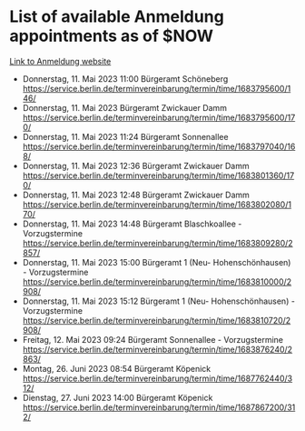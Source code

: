 # List of available Anmeldung appointments as of $NOW
[Link to Anmeldung website](https://service.berlin.de/terminvereinbarung/termin/tag.php?termin=1&anliegen[]=120686&dienstleisterlist=122210,122217,327316,122219,327312,122227,327314,122231,327346,122243,327348,122254,122252,329742,122260,329745,122262,329748,122271,327278,122273,327274,122277,327276,330436,122280,327294,122282,327290,122284,327292,122291,327270,122285,327266,122286,327264,122296,327268,150230,329760,122297,327286,122294,327284,122312,329763,122314,329775,122304,327330,122311,327334,122309,327332,317869,122281,327352,122279,329772,122283,122276,327324,122274,327326,122267,329766,122246,327318,122251,327320,122257,327322,122208,327298,122226,327300&herkunft=http%3A%2F%2Fservice.berlin.de%2Fdienstleistung%2F120686%2F)
- Donnerstag, 11. Mai 2023 11:00 Bürgeramt Schöneberg https://service.berlin.de/terminvereinbarung/termin/time/1683795600/146/
- Donnerstag, 11. Mai 2023  Bürgeramt Zwickauer Damm https://service.berlin.de/terminvereinbarung/termin/time/1683795600/170/
- Donnerstag, 11. Mai 2023 11:24 Bürgeramt Sonnenallee https://service.berlin.de/terminvereinbarung/termin/time/1683797040/168/
- Donnerstag, 11. Mai 2023 12:36 Bürgeramt Zwickauer Damm https://service.berlin.de/terminvereinbarung/termin/time/1683801360/170/
- Donnerstag, 11. Mai 2023 12:48 Bürgeramt Zwickauer Damm https://service.berlin.de/terminvereinbarung/termin/time/1683802080/170/
- Donnerstag, 11. Mai 2023 14:48 Bürgeramt Blaschkoallee - Vorzugstermine https://service.berlin.de/terminvereinbarung/termin/time/1683809280/2857/
- Donnerstag, 11. Mai 2023 15:00 Bürgeramt 1 (Neu- Hohenschönhausen) - Vorzugstermine https://service.berlin.de/terminvereinbarung/termin/time/1683810000/2908/
- Donnerstag, 11. Mai 2023 15:12 Bürgeramt 1 (Neu- Hohenschönhausen) - Vorzugstermine https://service.berlin.de/terminvereinbarung/termin/time/1683810720/2908/
- Freitag, 12. Mai 2023 09:24 Bürgeramt Sonnenallee - Vorzugstermine https://service.berlin.de/terminvereinbarung/termin/time/1683876240/2863/
- Montag, 26. Juni 2023 08:54 Bürgeramt Köpenick https://service.berlin.de/terminvereinbarung/termin/time/1687762440/312/
- Dienstag, 27. Juni 2023 14:00 Bürgeramt Köpenick https://service.berlin.de/terminvereinbarung/termin/time/1687867200/312/
